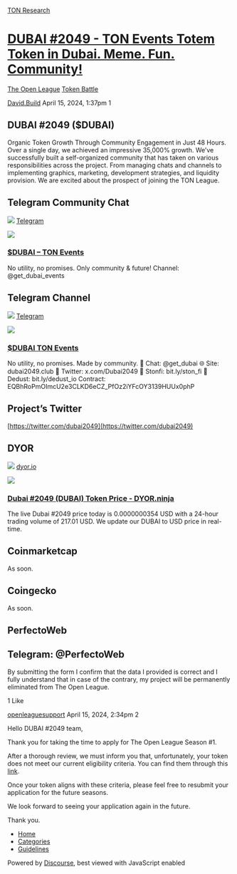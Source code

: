 [TON Research](/)

# [DUBAI #2049 - TON Events Totem Token in Dubai. Meme. Fun. Community!](/t/dubai-2049-ton-events-totem-token-in-dubai-meme-fun-community/11329)

[The Open League](/c/the-open-league/token-leaderboard/57)  [Token Battle](/c/the-open-league/token-leaderboard/57) 

    

[David.Build](https://tonresear.ch/u/David.Build)   April 15, 2024, 1:37pm  1

## [](#dubai-2049-dubai-1)DUBAI #2049 ($DUBAI)

Organic Token Growth Through Community Engagement in Just 48 Hours. Over a single day, we achieved an impressive 35,000% growth. We’ve successfully built a self-organized community that has taken on various responsibilities across the project. From managing chats and channels to implementing graphics, marketing, development strategies, and liquidity provision. We are excited about the prospect of joining the TON League.

## [](#telegram-community-chat-2)Telegram Community Chat

![](https://telegram.org/img/website_icon.svg?4) [Telegram](https://t.me/get_dubai)

![](https://tonresear.ch/uploads/default/original/2X/b/bbcbb8db773c15e4b688cb7f4c828885cc842228.jpeg)

### [$DUBAI – TON Events](https://t.me/get_dubai)

No utility, no promises. Only community & future! Channel: @get\_dubai\_events

## [](#telegram-channel-3)Telegram Channel

![](https://telegram.org/img/website_icon.svg?4) [Telegram](https://t.me/get_dubai_events)

![](https://tonresear.ch/uploads/default/original/2X/9/99747e91c86039737b83789d1154d2aed3829e89.jpeg)

### [$DUBAI TON Events](https://t.me/get_dubai_events)

No utility, no promises. Made by community. 💬 Chat: @get\_dubai 🌐 Site: dubai2049.club 🐥 Twitter: x.com/Dubai2049 💸 Stonfi: bit.ly/ston\_fi 💸 Dedust: bit.ly/dedust\_io Contract: EQBhRoPmOImcU2e3CLKD6eCZ\_PfOz2iYFcOY3139HUUx0phP

## [](#projects-twitter-4)Project’s Twitter

[https://twitter.com/dubai2049](https://twitter.com/dubai2049)

## [](#dyor-5)DYOR

![](https://tonresear.ch/uploads/default/original/2X/5/5a4c30c95b1185f8e096c1833946520d68fdff1c.png) [dyor.io](https://dyor.io/token/EQBhRoPmOImcU2e3CLKD6eCZ_PfOz2iYFcOY3139HUUx0phP)

![](https://tonresear.ch/uploads/default/optimized/2X/b/b826500d1ea599b9a15cbb37efa203b130ae8664_2_690x362.jpeg)

### [Dubai #2049 (DUBAI) Token Price - DYOR.ninja](https://dyor.io/token/EQBhRoPmOImcU2e3CLKD6eCZ_PfOz2iYFcOY3139HUUx0phP)

The live Dubai #2049 price today is 0.0000000354 USD with a 24-hour trading volume of 217.01 USD. We update our DUBAI to USD price in real-time.

## [](#coinmarketcap-6)Coinmarketcap

As soon.

## [](#coingecko-7)Coingecko

As soon.

## [](#perfectoweb-8)PerfectoWeb

## [](#telegram-perfectoweb-9)Telegram: @PerfectoWeb

By submitting the form I confirm that the data I provided is correct and I fully understand that in case of the contrary, my project will be permanently eliminated from The Open League.

  1 Like

[openleaguesupport](https://tonresear.ch/u/openleaguesupport) April 15, 2024, 2:34pm  2

Hello DUBAI #2049 team,

Thank you for taking the time to apply for The Open League Season #1.

After a thorough review, we must inform you that, unfortunately, your token does not meet our current eligibility criteria. You can find them through this [link](https://tonresear.ch/t/about-the-memecoin-leaderboard-category/1276).

Once your token aligns with these criteria, please feel free to resubmit your application for the future seasons.

We look forward to seeing your application again in the future.

Thank you.

 

*   [Home](/)
*   [Categories](/categories)
*   [Guidelines](/guidelines)

Powered by [Discourse](https://www.discourse.org), best viewed with JavaScript enabled